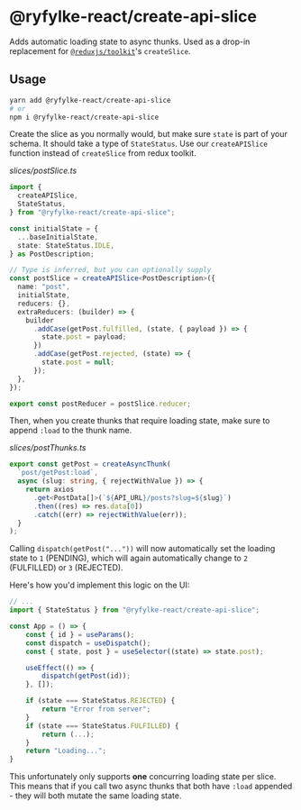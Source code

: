 # @ryfylke-react/create-api-slice

Adds automatic loading state to async thunks. Used as a drop-in replacement for [`@reduxjs/toolkit`](https://github.com/reduxjs/redux-toolkit)'s `createSlice`.

## **Usage**

```bash
yarn add @ryfylke-react/create-api-slice
# or
npm i @ryfylke-react/create-api-slice
```

Create the slice as you normally would, but make sure `state` is part of your schema. It should take a type of `StateStatus`. Use our `createAPISlice` function instead of `createSlice` from redux toolkit. 

_slices/postSlice.ts_

```typescript
import {
  createAPISlice,
  StateStatus,
} from "@ryfylke-react/create-api-slice";

const initialState = {
  ...baseInitialState,
  state: StateStatus.IDLE,
} as PostDescription;

// Type is inferred, but you can optionally supply
const postSlice = createAPISlice<PostDescription>({
  name: "post",
  initialState,
  reducers: {},
  extraReducers: (builder) => {
    builder
      .addCase(getPost.fulfilled, (state, { payload }) => {
        state.post = payload;
      })
      .addCase(getPost.rejected, (state) => {
        state.post = null;
      });
  },
});

export const postReducer = postSlice.reducer;
```

Then, when you create thunks that require loading state, make sure to append `:load` to the thunk name. 

_slices/postThunks.ts_

```typescript
export const getPost = createAsyncThunk(
  `post/getPost:load`,
  async (slug: string, { rejectWithValue }) => {
    return axios
      .get<PostData[]>(`${API_URL}/posts?slug=${slug}`)
      .then((res) => res.data[0])
      .catch((err) => rejectWithValue(err));
  }
);
```

Calling `dispatch(getPost("..."))` will now automatically set the loading state to `1` (PENDING), which will again automatically change to `2` (FULFILLED) or `3` (REJECTED).

Here's how you'd implement this logic on the UI:

```typescript
// ...
import { StateStatus } from "@ryfylke-react/create-api-slice";

const App = () => {
    const { id } = useParams();
    const dispatch = useDispatch();
    const { state, post } = useSelector((state) => state.post);

    useEffect(() => {
        dispatch(getPost(id));
    }, []);

    if (state === StateStatus.REJECTED) {
        return "Error from server";
    }
    if (state === StateStatus.FULFILLED) {
        return (...);
    }
    return "Loading...";
}
```

This unfortunately only supports **one** concurring loading state per slice. This means that if you call two async thunks that both have `:load` appended - they will both mutate the same loading state. 
